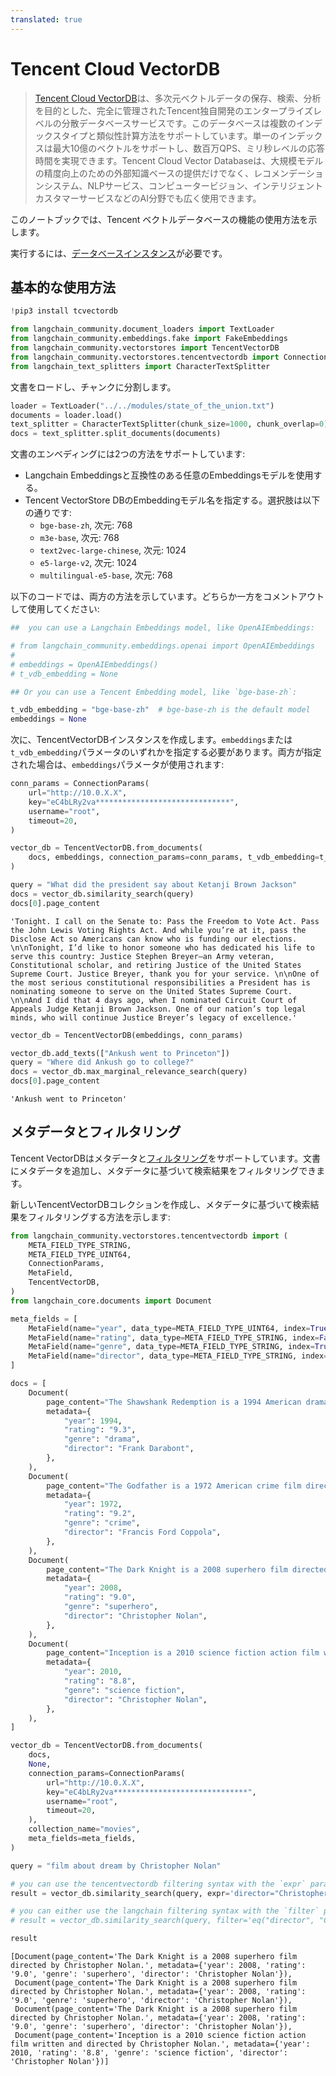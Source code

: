 ```yaml
---
translated: true
---
```


# Tencent Cloud VectorDB

>[Tencent Cloud VectorDB](https://cloud.tencent.com/document/product/1709)は、多次元ベクトルデータの保存、検索、分析を目的とした、完全に管理されたTencent独自開発のエンタープライズレベルの分散データベースサービスです。このデータベースは複数のインデックスタイプと類似性計算方法をサポートしています。単一のインデックスは最大10億のベクトルをサポートし、数百万QPS、ミリ秒レベルの応答時間を実現できます。Tencent Cloud Vector Databaseは、大規模モデルの精度向上のための外部知識ベースの提供だけでなく、レコメンデーションシステム、NLPサービス、コンピュータービジョン、インテリジェントカスタマーサービスなどのAI分野でも広く使用できます。

このノートブックでは、Tencent ベクトルデータベースの機能の使用方法を示します。

実行するには、[データベースインスタンス](https://cloud.tencent.com/document/product/1709/95101)が必要です。

## 基本的な使用方法

```python
!pip3 install tcvectordb
```

```python
from langchain_community.document_loaders import TextLoader
from langchain_community.embeddings.fake import FakeEmbeddings
from langchain_community.vectorstores import TencentVectorDB
from langchain_community.vectorstores.tencentvectordb import ConnectionParams
from langchain_text_splitters import CharacterTextSplitter
```

文書をロードし、チャンクに分割します。

```python
loader = TextLoader("../../modules/state_of_the_union.txt")
documents = loader.load()
text_splitter = CharacterTextSplitter(chunk_size=1000, chunk_overlap=0)
docs = text_splitter.split_documents(documents)
```

文書のエンベディングには2つの方法をサポートしています:
- Langchain Embeddingsと互換性のある任意のEmbeddingsモデルを使用する。
- Tencent VectorStore DBのEmbeddingモデル名を指定する。選択肢は以下の通りです:
    - `bge-base-zh`, 次元: 768
    - `m3e-base`, 次元: 768
    - `text2vec-large-chinese`, 次元: 1024
    - `e5-large-v2`, 次元: 1024
    - `multilingual-e5-base`, 次元: 768

以下のコードでは、両方の方法を示しています。どちらか一方をコメントアウトして使用してください:

```python
##  you can use a Langchain Embeddings model, like OpenAIEmbeddings:

# from langchain_community.embeddings.openai import OpenAIEmbeddings
#
# embeddings = OpenAIEmbeddings()
# t_vdb_embedding = None

## Or you can use a Tencent Embedding model, like `bge-base-zh`:

t_vdb_embedding = "bge-base-zh"  # bge-base-zh is the default model
embeddings = None
```

次に、TencentVectorDBインスタンスを作成します。`embeddings`または`t_vdb_embedding`パラメータのいずれかを指定する必要があります。両方が指定された場合は、`embeddings`パラメータが使用されます:

```python
conn_params = ConnectionParams(
    url="http://10.0.X.X",
    key="eC4bLRy2va******************************",
    username="root",
    timeout=20,
)

vector_db = TencentVectorDB.from_documents(
    docs, embeddings, connection_params=conn_params, t_vdb_embedding=t_vdb_embedding
)
```

```python
query = "What did the president say about Ketanji Brown Jackson"
docs = vector_db.similarity_search(query)
docs[0].page_content
```

```output
'Tonight. I call on the Senate to: Pass the Freedom to Vote Act. Pass the John Lewis Voting Rights Act. And while you’re at it, pass the Disclose Act so Americans can know who is funding our elections. \n\nTonight, I’d like to honor someone who has dedicated his life to serve this country: Justice Stephen Breyer—an Army veteran, Constitutional scholar, and retiring Justice of the United States Supreme Court. Justice Breyer, thank you for your service. \n\nOne of the most serious constitutional responsibilities a President has is nominating someone to serve on the United States Supreme Court. \n\nAnd I did that 4 days ago, when I nominated Circuit Court of Appeals Judge Ketanji Brown Jackson. One of our nation’s top legal minds, who will continue Justice Breyer’s legacy of excellence.'
```

```python
vector_db = TencentVectorDB(embeddings, conn_params)

vector_db.add_texts(["Ankush went to Princeton"])
query = "Where did Ankush go to college?"
docs = vector_db.max_marginal_relevance_search(query)
docs[0].page_content
```

```output
'Ankush went to Princeton'
```

## メタデータとフィルタリング

Tencent VectorDBはメタデータと[フィルタリング](https://cloud.tencent.com/document/product/1709/95099#c6f6d3a3-02c5-4891-b0a1-30fe4daf18d8)をサポートしています。文書にメタデータを追加し、メタデータに基づいて検索結果をフィルタリングできます。

新しいTencentVectorDBコレクションを作成し、メタデータに基づいて検索結果をフィルタリングする方法を示します:

```python
from langchain_community.vectorstores.tencentvectordb import (
    META_FIELD_TYPE_STRING,
    META_FIELD_TYPE_UINT64,
    ConnectionParams,
    MetaField,
    TencentVectorDB,
)
from langchain_core.documents import Document

meta_fields = [
    MetaField(name="year", data_type=META_FIELD_TYPE_UINT64, index=True),
    MetaField(name="rating", data_type=META_FIELD_TYPE_STRING, index=False),
    MetaField(name="genre", data_type=META_FIELD_TYPE_STRING, index=True),
    MetaField(name="director", data_type=META_FIELD_TYPE_STRING, index=True),
]

docs = [
    Document(
        page_content="The Shawshank Redemption is a 1994 American drama film written and directed by Frank Darabont.",
        metadata={
            "year": 1994,
            "rating": "9.3",
            "genre": "drama",
            "director": "Frank Darabont",
        },
    ),
    Document(
        page_content="The Godfather is a 1972 American crime film directed by Francis Ford Coppola.",
        metadata={
            "year": 1972,
            "rating": "9.2",
            "genre": "crime",
            "director": "Francis Ford Coppola",
        },
    ),
    Document(
        page_content="The Dark Knight is a 2008 superhero film directed by Christopher Nolan.",
        metadata={
            "year": 2008,
            "rating": "9.0",
            "genre": "superhero",
            "director": "Christopher Nolan",
        },
    ),
    Document(
        page_content="Inception is a 2010 science fiction action film written and directed by Christopher Nolan.",
        metadata={
            "year": 2010,
            "rating": "8.8",
            "genre": "science fiction",
            "director": "Christopher Nolan",
        },
    ),
]

vector_db = TencentVectorDB.from_documents(
    docs,
    None,
    connection_params=ConnectionParams(
        url="http://10.0.X.X",
        key="eC4bLRy2va******************************",
        username="root",
        timeout=20,
    ),
    collection_name="movies",
    meta_fields=meta_fields,
)

query = "film about dream by Christopher Nolan"

# you can use the tencentvectordb filtering syntax with the `expr` parameter:
result = vector_db.similarity_search(query, expr='director="Christopher Nolan"')

# you can either use the langchain filtering syntax with the `filter` parameter:
# result = vector_db.similarity_search(query, filter='eq("director", "Christopher Nolan")')

result
```

```output
[Document(page_content='The Dark Knight is a 2008 superhero film directed by Christopher Nolan.', metadata={'year': 2008, 'rating': '9.0', 'genre': 'superhero', 'director': 'Christopher Nolan'}),
 Document(page_content='The Dark Knight is a 2008 superhero film directed by Christopher Nolan.', metadata={'year': 2008, 'rating': '9.0', 'genre': 'superhero', 'director': 'Christopher Nolan'}),
 Document(page_content='The Dark Knight is a 2008 superhero film directed by Christopher Nolan.', metadata={'year': 2008, 'rating': '9.0', 'genre': 'superhero', 'director': 'Christopher Nolan'}),
 Document(page_content='Inception is a 2010 science fiction action film written and directed by Christopher Nolan.', metadata={'year': 2010, 'rating': '8.8', 'genre': 'science fiction', 'director': 'Christopher Nolan'})]
```
